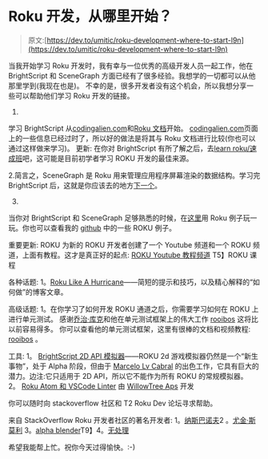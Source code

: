 # Roku 开发，从哪里开始？

> 原文:[https://dev.to/umitic/roku-development-where-to-start-l9n](https://dev.to/umitic/roku-development-where-to-start-l9n)

当我开始学习 Roku 开发时，我有幸与一位优秀的高级开发人员一起工作，他在 BrightScript 和 SceneGraph 方面已经有了很多经验。我想学的一切都可以从他那里学到(我现在也是)。
不幸的是，很多开发者没有这个机会，所以我想分享一些可以帮助他们学习 Roku 开发的链接。

1.
学习 BrightScript 从[codingalien.com](//www.codingalien.com)和[Roku 文档](https://sdkdocs.roku.com/display/sdkdoc/BrightScript+Language+Reference)开始。
[codingalien.com](//www.codingalien.com)页面上的一些信息已经过时了，所以好的做法是将其与 Roku 文档进行比较(你也可以通过这样做来学习)。
更新:
在你对 BrightScript 有所了解之后，去[learn roku/速成班](https://github.com/learnroku/crash-course)吧，这可能是目前初学者学习 ROKU 开发的最佳来源。

2.简言之，SceneGraph 是 Roku 用来管理应用程序屏幕渲染的数据结构。学习完 BrightScript 后，这就是你应该去的地方[下一个](https://sdkdocs.roku.com/display/sdkdoc/SceneGraph+Core+Concepts)。

3.
当你对 BrightScript 和 SceneGraph 足够熟悉的时候，在[这里](https://sdkdocs.roku.com/display/sdkdoc/SceneGraph+Samples)用 Roku 例子玩一玩。你也可以查看我的 [github](https://github.com/umitic) 中的一些 ROKU 例子。

重要更新:
ROKU 为新的 ROKU 开发者创建了一个 Youtube 频道和一个 ROKU 频道，上面有教程。这才是真正好的起点:
[ROKU Youtube 教程频道](https://www.youtube.com/playlist?list=PLXLCv18IEHsgMiHqiIR4olakj49OHnL0A)
T5】ROKU 课程

各种话题:
1。[Roku Like A Hurricane](https://rokulikeahurricane.io)——简短的提示和技巧，以及精心解释的“如何做”的博客文章。

高级话题:
1。在你学习了如何开发 ROKU 通道之后，你需要学习如何在 ROKU 上进行单元测试。
感谢[乔治·库克](https://dev.to/georgejecook)和他在单元测试框架上的伟大工作 [rooibos](https://github.com/georgejecook/rooibos) 这将比以前容易得多。
你可以查看他的单元测试框架，这里有很棒的文档和视频教程: [rooibos](https://github.com/georgejecook/rooibos) 。

工具:
1。 [BrightScript 2D API 模拟器](http://lvcabral.com/brs/)——ROKU 2d 游戏模拟器仍然是一个“新生事物”，处于 Alpha 阶段，但由于 [Marcelo Lv Cabral](http://lvcabral.com/brs/) 的出色工作，它具有巨大的潜力。边注:它只适用于 2D API，所以它不能作为所有 ROKU 的常规模拟器。
2。 [Roku Atom 和 VSCode Linter](https://github.com/willowtreeapps/wist) 由 [WillowTree Aps](https://willowtreeapps.com/) 开发

你可以随时向 stackoverflow 社区和 T2 Roku Dev 论坛寻求帮助。

来自 StackOverflow Roku 开发者社区的著名开发者:
1。[纳斯巴诺夫](https://stackoverflow.com/users/226086/nas-banov)2
。[尤金·斯莫利](https://stackoverflow.com/users/4292334/eugene-smoliy)
3。[alpha blender](https://stackoverflow.com/users/820085/alphablender)T9】4。[无处理](https://stackoverflow.com/users/4496114/theendless)

希望我能帮上忙。祝你今天过得愉快。:-)